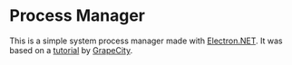 # Process Manager

This is a simple system process manager made with [Electron.NET](https://github.com/ElectronNET/Electron.NET). It was based on a [tutorial](https://www.grapecity.com/blogs/building-cross-platform-desktop-apps-with-electron-dot-net) by [GrapeCity](https://www.grapecity.com).